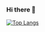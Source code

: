 ### Hi there 👋
[![Top Langs](https://github-readme-stats.vercel.app/api/top-langs/?username={bitter-or-sweet}
)](https://github.com/anuraghazra/github-readme-stats)
